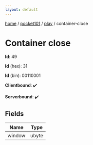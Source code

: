 ```yaml
---
layout: default
---
```


[home](/)  /  [pocket101](/protocol/pocket101)  /  [play](/protocol/pocket101/play)  /  container-close

# Container close

**Id**: 49

**Id** (hex): 31

**Id** (bin): 00110001

**Clientbound**: ✔️

**Serverbound**: ✔️

## Fields

Name | Type
---|---
window | ubyte

